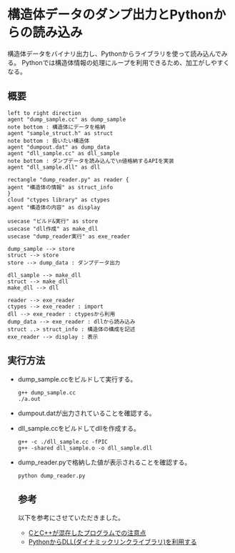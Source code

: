 # 構造体データのダンプ出力とPythonからの読み込み

構造体データをバイナリ出力し、Pythonからライブラリを使って読み込んでみる。
Pythonでは構造体情報の処理にループを利用できるため、加工がしやすくなる。

## 概要
```puml
left to right direction 
agent "dump_sample.cc" as dump_sample
note bottom : 構造体にデータを格納
agent "sample_struct.h" as struct
note bottom : 扱いたい構造体
agent "dumpout.dat" as dump_data
agent "dll_sample.cc" as dll_sample
note bottom : ダンプデータを読み込んで\n値格納するAPIを実装
agent "dll_sample.dll" as dll

rectangle "dump_reader.py" as reader {
agent "構造体の情報" as struct_info
}
cloud "ctypes library" as ctypes
agent "構造体の内容" as display

usecase "ビルド&実行" as store
usecase "dll作成" as make_dll
usecase "dump_reader実行" as exe_reader

dump_sample --> store
struct --> store
store --> dump_data : ダンプデータ出力

dll_sample --> make_dll
struct --> make_dll
make_dll --> dll

reader --> exe_reader
ctypes --> exe_reader : import
dll --> exe_reader : ctypesから利用
dump_data --> exe_reader : dllから読み込み
struct ..> struct_info : 構造体の構成を記述
exe_reader --> display : 表示
```

## 実行方法
- dump_sample.ccをビルドして実行する。
  ```
  g++ dump_sample.cc
  ./a.out
  ```
- dumpout.datが出力されていることを確認する。
- dll_sample.ccをビルドしてdllを作成する。
  ```
  g++ -c ./dll_sample.cc -fPIC
  g++ -shared dll_sample.o -o dll_sample.dll
  ```
- dump_reader.pyで格納した値が表示されることを確認する。
  ```
  python dump_reader.py
  ```

  ## 参考
  以下を参考にさせていただきました。
  - [CとC++が混在したプログラムでの注意点](https://qiita.com/nomunomu0504/items/722a2771fef7d8038ceb)
  - [PythonからDLL(ダイナミックリンクライブラリ)を利用する](https://bluebirdofoz.hatenablog.com/entry/2019/11/16/220553)
